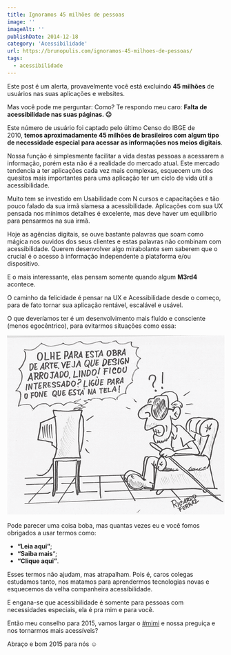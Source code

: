 ```yaml
---
title: Ignoramos 45 milhões de pessoas
image: ''
imageAlt: ''
publishDate: 2014-12-18
category: 'Acessibilidade'
url: https://brunopulis.com/ignoramos-45-milhoes-de-pessoas/
tags:
  - acessibilidade
---
```


Este post é um alerta, provavelmente você está excluindo **45 milhões** de usuários nas suas aplicações e websites.

Mas você pode me perguntar: Como?
Te respondo meu caro: **Falta de acessibilidade nas suas páginas. ☹**

Este número de usuário foi captado pelo último Censo do IBGE de 2010, **temos aproximadamente 45 milhões de brasileiros com algum tipo de necessidade especial para acessar as informações nos meios digitais**.

Nossa função é simplesmente facilitar a vida destas pessoas a acessarem a informação, porém esta não é a realidade do mercado atual. Este mercado tendencia a ter aplicações cada vez mais complexas, esquecem um dos quesitos mais importantes para uma aplicação ter um ciclo de vida útil a acessibilidade.

Muito tem se investido em Usabilidade com N cursos e capacitações e tão pouco falado da sua irmã siamesa a acessibilidade. Aplicações com sua UX pensada nos mínimos detalhes é excelente, mas deve haver um equilíbrio para pensarmos na sua irmã.

Hoje as agências digitais, se ouve bastante palavras que soam como mágica nos ouvidos dos seus clientes e estas palavras não combinam com acessibilidade. Querem desenvolver algo mirabolante sem saberem que o crucial é o acesso à informação independente a plataforma e/ou dispositivo.

E o mais interessante, elas pensam somente quando algum **M3rd4** acontece.

O caminho da felicidade é pensar na UX e Acessibilidade desde o começo, para de fato tornar sua aplicação rentável, escalável e usável.

O que deveríamos ter é um desenvolvimento mais fluído e consciente (menos egocêntrico), para evitarmos situações como essa:

![Ilustração de uma pessoa cega irritado ouvindo a TV que diz: Olhe para esta obra de arte, veja que design arrojado, lindo! Ficou interessado? Ligue para o fone que está na tela.](images/deficiencia.png)

Pode parecer uma coisa boba, mas quantas vezes eu e você fomos obrigados a usar termos como:

- **“Leia aqui”**;
- **“Saiba mais**“;
- **“Clique aqui”**.

Esses termos não ajudam, mas atrapalham.
Pois é, caros colegas estudamos tanto, nos matamos para aprendermos tecnologias novas e esquecemos da velha companheira acessibilidade.

E engana-se que acessibilidade é somente para pessoas com necessidades especiais, ela é pra mim e para você.

Então meu conselho para 2015, vamos largar o [#mimi](/friends/tag/mimi/) e nossa preguiça e nos tornarmos mais acessíveis?

Abraço e bom 2015 para nós ☺
